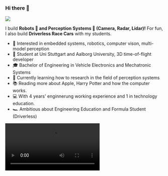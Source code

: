 ### Hi there 👋

<!--
**bjajoh/bjajoh** is a ✨ _special_ ✨ repository because its `README.md` (this file) appears on your GitHub profile.

Here are some ideas to get you started:

- 🔭 I’m currently working on ...
- 🌱 I’m currently learning ...
- 👯 I’m looking to collaborate on ...
- 🤔 I’m looking for help with ...
- 💬 Ask me about ...
- 📫 How to reach me: ...
- 😄 Pronouns: ...
- ⚡ Fun fact: ...
-->

![](https://media-exp1.licdn.com/dms/image/C4D16AQGPqRBu-2mrsw/profile-displaybackgroundimage-shrink_350_1400/0/1543782923116?e=1622678400&v=beta&t=BbExQY858O_QXxT0PxAyjwRRLx3EQf6bs_X9OVnI2CE)

I build  **Robots 🤖 and Perception Systems 📸 (Camera, Radar, Lidar)!** For fun, I also build **Driverless Race Cars** with my students.

* 🧐   Interested in embedded systems, robotics, computer vison, multi-model perception
* 💼   Student at Uni Stuttgart and Aalborg University, 3D time-of-flight developer
* 🎓   Bachelor of Engineering in Vehicle Electronics and Mechatronic Systems
* 🌱   Currently learning how to research in the field of perception systems
* 📚   Reading more about Apple, Harry Potter and how the computer works.
* 💻   With 4 years' enginnerung working experience and 1 in technology education.
* 🏎   Ambitious about Engineering Education and Formula Student (Driverless)
<!--* ⛵   Encouraging people for open source collaborations.
* ✍🏻   I write my personal thoughts on Programming & Tech in my [Personal Blog](https://halfrost.com/)(Cumulative 3.64 million PV / 1.06 million UV).-->

![Our driverless Formula Student Car, DHBW and Oregon State University](https://user-images.githubusercontent.com/42101377/113446560-4d1f4700-93f8-11eb-8e38-49aeb2919dcf.mp4)
